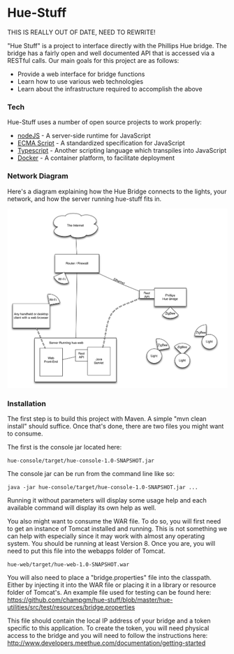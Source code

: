 # Hue-Stuff

THIS IS REALLY OUT OF DATE, NEED TO REWRITE!

"Hue Stuff" is a project to interface directly with the Phillips Hue bridge. The bridge has a fairly open and well documented API that is accessed via a RESTful calls. Our main goals for this project are as follows:

  - Provide a web interface for bridge functions
  - Learn how to use various web technologies
  - Learn about the infrastructure required to accomplish the above


### Tech

Hue-Stuff uses a number of open source projects to work properly:

* [nodeJS] - A server-side runtime for JavaScript
* [ECMA Script] - A standardized specification for JavaScript
* [Typescript] - Another scripting language which transpiles into JavaScript
* [Docker] - A container platform, to facilitate deployment

### Network Diagram
Here's a diagram explaining how the Hue Bridge connects to the lights, your network, and how the server running hue-stuff fits in.

![Network Graph](/network-graph.png?raw=true)

### Installation

The first step is to build this project with Maven. A simple "mvn clean install" should suffice. Once that's done, there are two files you might want to consume.

The first is the console jar located here:
```
hue-console/target/hue-console-1.0-SNAPSHOT.jar
```
The console jar can be run from the command line like so:
```
java -jar hue-console/target/hue-console-1.0-SNAPSHOT.jar ...
```
Running it without parameters will display some usage help and each available command will display its own help as well.

You also might want to consume the WAR file. To do so, you will first need to get an instance of Tomcat installed and running. This is not something we can help with especially since it may work with almost any operating system. You should be running at least Version 8. Once you are, you will need to put this file into the webapps folder of Tomcat.
```
hue-web/target/hue-web-1.0-SNAPSHOT.war
```
You will also need to place a "bridge.properties" file into the classpath. Either by injecting it into the WAR file or placing it in a library or resource folder of Tomcat's. An example file used for testing can be found here: https://github.com/champgm/hue-stuff/blob/master/hue-utilities/src/test/resources/bridge.properties

This file should contain the local IP address of your bridge and a token specific to this application. To create the token, you will need physical access to the bridge and you will need to follow the instructions here: http://www.developers.meethue.com/documentation/getting-started


[//]: # (TAKEN FROM DILLINGER.IO : These are reference links used in the body of this note and get stripped out when the markdown processor does its job. There is no need to format nicely because it shouldn't be seen. Thanks SO - http://stackoverflow.com/questions/4823468/store-comments-in-markdown-syntax)


   [nodeJS]: <https://nodejs.org/en/>
   [ECMA Script]: <http://es6-features.org/>
   [Typescript]: <https://www.typescriptlang.org/>
   [Docker]: <https://www.docker.com/>

